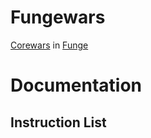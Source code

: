 Fungewars
=========

[Corewars](http://www.corewars.org/) in [Funge](http://quadium.net/funge/spec98.html)

# Documentation

## Instruction List

